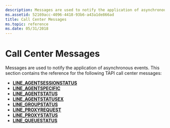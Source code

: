 ```yaml
---
description: Messages are used to notify the application of asynchronous events.
ms.assetid: 52169acc-4096-4418-93b6-a43a1de866ad
title: Call Center Messages
ms.topic: reference
ms.date: 05/31/2018
---
```


# Call Center Messages

Messages are used to notify the application of asynchronous events. This section contains the reference for the following TAPI call center messages:

-   [**LINE\_AGENTSESSIONSTATUS**](line-agentsessionstatus.md)
-   [**LINE\_AGENTSPECIFIC**](line-agentspecific.md)
-   [**LINE\_AGENTSTATUS**](line-agentstatus.md)
-   [**LINE\_AGENTSTATUSEX**](line-agentstatusex.md)
-   [**LINE\_GROUPSTATUS**](line-groupstatus.md)
-   [**LINE\_PROXYREQUEST**](line-proxyrequest.md)
-   [**LINE\_PROXYSTATUS**](line-proxystatus.md)
-   [**LINE\_QUEUESTATUS**](line-queuestatus.md)

 

 



